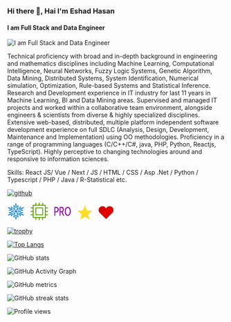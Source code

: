 ### Hi there 👋, Hai I'm Eshad Hasan
#### I am Full Stack and Data Engineer
![I am Full Stack and Data Engineer](https://res.cloudinary.com/duvqwdyz6/image/upload/v1662892956/personal/Screenshot_2B_2528274_2529_n6dr2a.png)

Technical proficiency with broad and in-depth background in
engineering and
mathematics disciplines including Machine Learning, Computational
Intelligence, Neural
Networks, Fuzzy Logic Systems, Genetic Algorithm, Data Mining,
Distributed Systems,
System Identification, Numerical simulation, Optimization,
Rule-based Systems and
Statistical Inference.
Research and Development experience in IT industry for last 11 years
in Machine
Learning, BI and Data Mining areas.
Supervised and managed IT projects and worked within a
collaborative team
environment, alongside engineers & scientists from diverse & highly
specialized
disciplines.
Extensive web-based, distributed, multiple platform independent
software
development experience on full SDLC (Analysis, Design,
Development, Maintenance and
Implementation) using OO methodologies.
Proficiency in a range of programming languages (C/C++/C#, java,
PHP, Python, Reactjs, TypeScript).
Highly perceptive to changing technologies around and responsive
to information
sciences.

Skills: React JS/ Vue / Next / JS / HTML / CSS / Asp .Net / Python / Typescript / PHP / Java / R-Statistical etc.



[<img src='https://cdn.jsdelivr.net/npm/simple-icons@3.0.1/icons/github.svg' alt='github' height='40'>](https://github.com/eshad)  

<a href='https://archiveprogram.github.com/'><img src='https://raw.githubusercontent.com/acervenky/animated-github-badges/master/assets/acbadge.gif' width='40' height='40'></a> <a href='https://docs.github.com/en/developers'><img src='https://raw.githubusercontent.com/acervenky/animated-github-badges/master/assets/devbadge.gif' width='40' height='40'></a> <a href='https://github.com/pricing'><img src='https://raw.githubusercontent.com/acervenky/animated-github-badges/master/assets/pro.gif' width='40' height='40'></a> <a href='https://stars.github.com/'><img src='https://raw.githubusercontent.com/acervenky/animated-github-badges/master/assets/starbadge.gif' width='35' height='35'></a> <a href='https://docs.github.com/en/github/supporting-the-open-source-community-with-github-sponsors'><img src='https://raw.githubusercontent.com/acervenky/animated-github-badges/master/assets/sponsorbadge.gif' width='35' height='35'></a> 

[![trophy](https://github-profile-trophy.vercel.app/?username=eshad)](https://github.com/ryo-ma/github-profile-trophy)

[![Top Langs](https://github-readme-stats.vercel.app/api/top-langs/?username=eshad)](https://github.com/anuraghazra/github-readme-stats)

![GitHub stats](https://github-readme-stats.vercel.app/api?username=eshad&show_icons=true&count_private=true)  

![GitHub Activity Graph](https://activity-graph.herokuapp.com/graph?username=eshad)  

![GitHub metrics](https://metrics.lecoq.io/eshad)  

![GitHub streak stats](https://github-readme-streak-stats.herokuapp.com/?user=eshad)  

![Profile views](https://gpvc.arturio.dev/eshad)  
